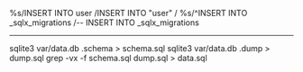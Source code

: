 %s/INSERT INTO user /INSERT INTO "user" /
%s/^INSERT INTO _sqlx_migrations /-- INSERT INTO _sqlx_migrations 

---

sqlite3 var/data.db .schema > schema.sql
sqlite3 var/data.db .dump > dump.sql
grep -vx -f schema.sql dump.sql > data.sql


